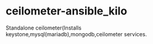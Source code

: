 # ceilometer-ansible_kilo
Standalone ceilometer(Installs keystone,mysql(mariadb),mongodb,ceilometer services.
